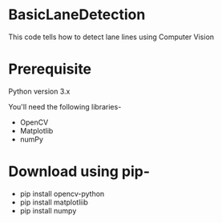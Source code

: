 # BasicLaneDetection
This code tells how to detect lane lines using Computer Vision
# Prerequisite
Python version 3.x

You'll need the following libraries-
* OpenCV
* Matplotlib
* numPy

# Download using pip-
* pip install opencv-python
* pip install matplotliib
* pip install numpy
